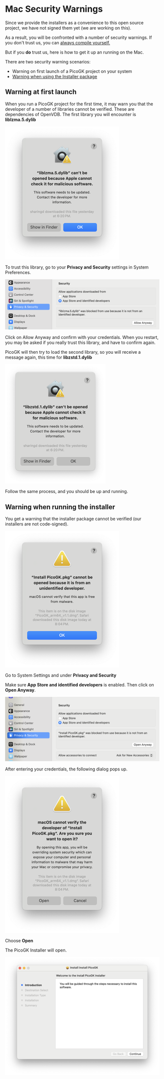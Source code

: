 # Mac Security Warnings

Since we provide the installers as a convenience to this open source project, we have not signed them yet (we are working on this).

As a result, you will be confronted with a number of security warnings. If you don't trust us, you can [always compile yourself.](Compiling_PicoGKRuntime.md)

But if you **do** trust us, here is how to get it up an running on the Mac.

There are two security warning scenarios:

- Warning on first launch of a PicoGK project on your system
- [Warning when using the Installer package](#Warning-when-running-the-installer)

## Warning at first launch

When you run a PicoGK project for the first time, it may warn you that the developer of a number of libraries cannot be verified. These are dependencies of OpenVDB. The first library you will encounter is **liblzma.5.dylib** 

<img src="images/WarningDependentLibrary.png" style="zoom:50%;" />

To trust this library, go to your **Privacy and Security** settings in System Preferences.

<img src="images/AddLibZma.png" style="zoom:50%;" />

Click on Allow Anyway and confirm with your credentials. When you restart, you may be asked if you really trust this library, and have to confirm again.

PicoGK will then try to load the second library, so you will receive a message again, this time for **libzstd.1.dylib**

<img src="images/WarningDependentLibrary2.png" style="zoom:50%;" />

Follow the same process, and you should be up and running.

## Warning when running the installer

You get a warning that the installer package cannot be verified (our installers are not code-signed).

<img src="images/MacInstallerWarning.png" style="zoom:50%;" />

Go to System Settings and under **Privacy and Security** 

Make sure **App Store and identified developers** is enabled. Then click on **Open Anyway**.

<img src="images/MacSecuritySettings.png" style="zoom:50%;"/>

 After entering your credentials, the following dialog pops up.

<img src="images/Mac_OpenInstaller.png" style="zoom:50%;" />

Choose **Open**

The PicoGK Installer will open.

<img src="images/MacInstaller1.png" style="zoom:50%;" />